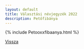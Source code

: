 ```yaml
---
layout: default
title: Választási névjegyzék 2022
description: Petőfibánya
---
```


{% include Petooxxfibaanya.html %}

[Vissza](./)